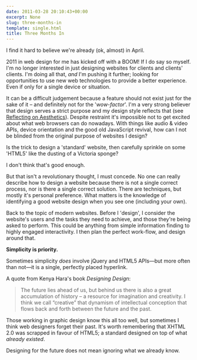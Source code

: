 ```yaml
---
date: 2011-03-28 20:10:43+00:00
excerpt: None
slug: three-months-in
template: single.html
title: Three Months In
---
```


I find it hard to believe we're already (ok, almost) in April.

2011 in web design for me has kicked off with a BOOM! If I do say so myself. I'm no longer interested in just designing websites for clients and clients' clients. I'm doing all that, _and_ I'm pushing it further; looking for opportunities to use new web technologies to provide a better experience. Even if only for a single device or situation.

It can be a difficult judgement because a feature should not exist just for the sake of it – and definitely not for the '_wow-factor_'. I'm a very strong believer that design serves a strict purpose and my design style reflects that (see [Reflecting on Aesthetics](/2011/01/16/reflecting-on-aesthetics/)). Despite restraint it's impossible not to get excited about what web browsers can do nowadays. With things like audio & video APIs, device orientation and the good old JavaScript revival, how can I not be blinded from the original purpose of websites I design?

Is the trick to design a 'standard' website, then carefully sprinkle on some 'HTML5' like the dusting of a Victoria sponge?

I don't think that's good enough.

But that isn't a revolutionary thought, I must concede. No one can really describe how to design a website because there is not a single correct process, nor is there a single correct solution. There are techniques, but mostly it's personal preference. What matters is the knowledge of identifying a good website design when you see one (including your own).

Back to the topic of modern websites. Before I 'design', I consider the website's users and the tasks they need to achieve, and those they're being asked to perform. This could be anything from simple information finding to highly engaged interactivity. I then plan the perfect work-flow, and design around that.

**Simplicity is priority.**

Sometimes simplicity _does_ involve jQuery and HTML5 APIs—but more often than not—it is a single, perfectly placed hyperlink.

A quote from Kenya Hara's book _Designing Design_:

> The future lies ahead of us, but behind us there is also a great accumulation of history – a resource for imagination and creativity. I think we call “creative” that dynamism of intellectual conception that flows back and forth between the future and the past.

Those working in graphic design know this all too well, but sometimes I think web designers forget their past. It's worth remembering that XHTML 2.0 was scrapped in favour of HTML5; a standard designed on top of what _already existed_.

Designing for the future does not mean ignoring what we already know.
